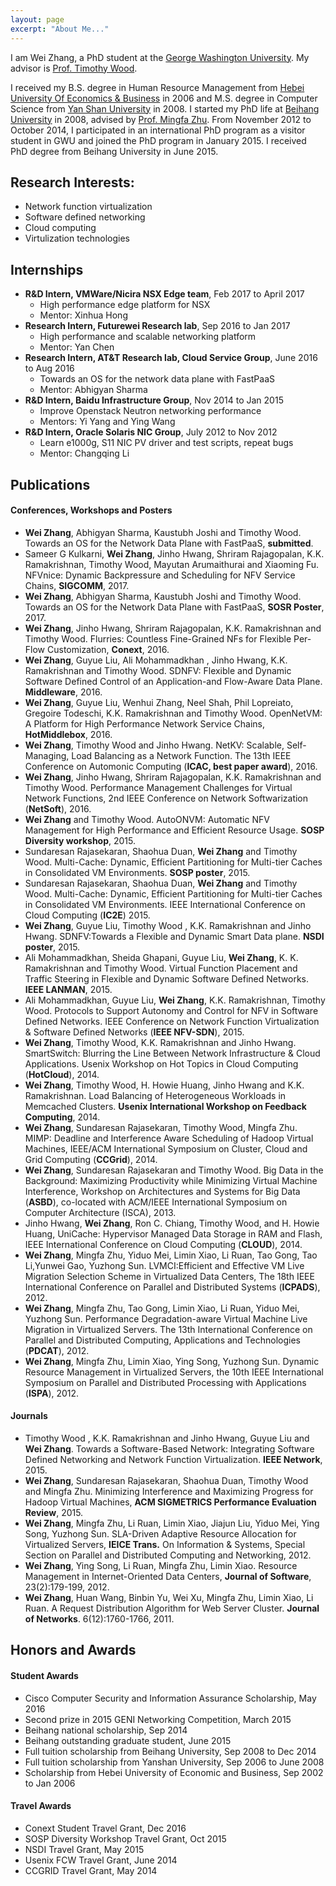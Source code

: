```yaml
---
layout: page
excerpt: "About Me..."
---
```


I am Wei Zhang, a PhD student at the [George Washington University](http://www.gwu.edu/). My advisor is [Prof. Timothy Wood](http://faculty.cs.gwu.edu/~timwood/wiki/doku.php).

I received my B.S. degree in Human Resource Management from [Hebei University Of Economics & Business](http://www.heuet.edu.cn/) in 2006 and M.S. degree in Computer Science from [Yan Shan University](http://www.ysu.edu.cn/) in 2008. I started my PhD life at [Beihang University](http://www.buaa.edu.cn/) in 2008, advised by [Prof. Mingfa Zhu](http://www.nlsde.buaa.edu.cn/node/160). From November 2012 to October 2014, I participated in an international PhD program as a visitor student in GWU and joined the PhD program in January 2015. I received PhD degree from Beihang University in June 2015.

## Research Interests:

* Network function virtualization
* Software defined networking
* Cloud computing
* Virtulization technologies

## Internships
* **R&D Intern, VMWare/Nicira NSX Edge team**, Feb 2017 to April 2017
  * High performance edge platform for NSX
  * Mentor: Xinhua Hong
* **Research Intern, Futurewei Research lab**, Sep 2016 to Jan 2017
  * High performance and scalable networking platform
  * Mentor: Yan Chen
* **Research Intern, AT&T Research lab, Cloud Service Group**, June 2016 to Aug 2016
  * Towards an OS for the network data plane with FastPaaS
  * Mentor: Abhigyan Sharma
* **R&D Intern, Baidu Infrastructure Group**, Nov 2014 to Jan 2015
  * Improve Openstack Neutron networking performance
  * Mentors: Yi Yang and Ying Wang
* **R&D Intern, Oracle Solaris NIC Group**, July 2012 to Nov 2012
  * Learn e1000g, S11 NIC PV driver and test scripts, repeat bugs
  * Mentor: Changqing Li
 
## Publications
#### Conferences, Workshops and Posters
* **Wei Zhang**, Abhigyan Sharma, Kaustubh Joshi and Timothy Wood. Towards an OS for the Network Data Plane with FastPaaS, **submitted**.
* Sameer G Kulkarni, **Wei Zhang**, Jinho Hwang, Shriram Rajagopalan, K.K. Ramakrishnan, Timothy Wood, Mayutan Arumaithurai and Xiaoming Fu. NFVnice: Dynamic Backpressure and Scheduling for NFV Service Chains, **SIGCOMM**, 2017.
* **Wei Zhang**, Abhigyan Sharma, Kaustubh Joshi and Timothy Wood. Towards an OS for the Network Data Plane with FastPaaS, **SOSR Poster**, 2017.
* **Wei Zhang**, Jinho Hwang, Shriram Rajagopalan, K.K. Ramakrishnan and Timothy Wood. Flurries: Countless Fine-Grained NFs for Flexible Per-Flow Customization, **Conext**, 2016.
* **Wei Zhang**, Guyue Liu, Ali Mohammadkhan , Jinho Hwang, K.K. Ramakrishnan and Timothy Wood. SDNFV: Flexible and Dynamic Software Defined Control of an Application-and Flow-Aware Data Plane. **Middleware**, 2016.
* **Wei Zhang**, Guyue Liu, Wenhui Zhang, Neel Shah, Phil Lopreiato, Gregoire Todeschi, K.K. Ramakrishnan and Timothy Wood. OpenNetVM: A Platform for High Performance Network Service Chains, **HotMiddlebox**, 2016.
* **Wei Zhang**, Timothy Wood and Jinho Hwang. NetKV: Scalable, Self-Managing, Load Balancing as a Network Function. The 13th IEEE Conference on Automonic Computing (**ICAC, best paper award**), 2016.
* **Wei Zhang**, Jinho Hwang, Shriram Rajagopalan, K.K. Ramakrishnan and Timothy Wood. Performance Management Challenges for Virtual Network Functions, 2nd IEEE Conference on Network Softwarization (**NetSoft**), 2016.
* **Wei Zhang** and Timothy Wood. AutoONVM: Automatic NFV Management for High Performance and Efficient Resource Usage. **SOSP  Diversity workshop**, 2015.
* Sundaresan Rajasekaran, Shaohua Duan, **Wei Zhang** and Timothy Wood. Multi-Cache: Dynamic, Efficient Partitioning for Multi-tier Caches in Consolidated VM Environments. **SOSP poster**, 2015.
* Sundaresan Rajasekaran, Shaohua Duan, **Wei Zhang** and Timothy Wood. Multi-Cache: Dynamic, Efficient Partitioning for Multi-tier Caches in Consolidated VM Environments. IEEE International Conference on Cloud Computing (**IC2E**) 2015.
* **Wei Zhang**, Guyue Liu, Timothy Wood , K.K. Ramakrishnan and Jinho Hwang. SDNFV:Towards a Flexible and Dynamic Smart Data plane. **NSDI poster**, 2015.
* Ali Mohammadkhan, Sheida Ghapani, Guyue Liu, **Wei Zhang**, K. K. Ramakrishnan and Timothy Wood. Virtual Function Placement and Traffic Steering in Flexible and Dynamic Software Defined Networks. **IEEE LANMAN**, 2015.
* Ali Mohammadkhan, Guyue Liu, **Wei Zhang**, K.K. Ramakrishnan, Timothy Wood. Protocols to Support Autonomy and Control for NFV in Software Defined Networks. IEEE Conference on Network Function Virtualization & Software Defined Networks (**IEEE NFV-SDN**), 2015.
* **Wei Zhang**, Timothy Wood, K.K. Ramakrishnan and Jinho Hwang. SmartSwitch: Blurring the Line Between Network Infrastructure \& Cloud Applications. Usenix Workshop on Hot Topics in Cloud Computing (**HotCloud**), 2014.
* **Wei Zhang**, Timothy Wood, H. Howie Huang, Jinho Hwang and K.K. Ramakrishnan. Load Balancing of Heterogeneous Workloads in Memcached Clusters. **Usenix International Workshop on Feedback Computing**, 2014.
* **Wei Zhang**, Sundaresan Rajasekaran, Timothy Wood, Mingfa Zhu. MIMP: Deadline and Interference Aware Scheduling of Hadoop Virtual Machines, IEEE/ACM International Symposium on Cluster, Cloud and Grid Computing (**CCGrid**), 2014.
* **Wei Zhang**, Sundaresan Rajasekaran and Timothy Wood. Big Data in the Background: Maximizing Productivity while Minimizing Virtual Machine Interference, Workshop on Architectures and Systems for Big Data (**ASBD**), co-located with ACM/IEEE International Symposium on Computer Architecture (ISCA), 2013.
* Jinho Hwang, **Wei Zhang**, Ron C. Chiang, Timothy Wood, and H. Howie Huang, UniCache: Hypervisor Managed Data Storage in RAM and Flash, IEEE International Conference on Cloud Computing (**CLOUD**), 2014.
* **Wei Zhang**, Mingfa Zhu, Yiduo Mei, Limin Xiao, Li Ruan, Tao Gong, Tao Li,Yunwei Gao, Yuzhong Sun. LVMCI:Efficient and Effective VM Live Migration Selection Scheme in Virtualized Data Centers, The 18th IEEE International Conference on Parallel and Distributed Systems (**ICPADS**), 2012.
* **Wei Zhang**, Mingfa Zhu, Tao Gong, Limin Xiao, Li Ruan, Yiduo Mei, Yuzhong Sun. Performance Degradation-aware Virtual Machine Live Migration in Virtualized Servers. The 13th International Conference on Parallel and Distributed Computing, Applications and Technologies (**PDCAT**), 2012.
* **Wei Zhang**, Mingfa Zhu, Limin Xiao, Ying Song, Yuzhong Sun. Dynamic Resource Management in Virtualized Servers, the 10th IEEE International Symposium on Parallel and Distributed Processing with Applications (**ISPA**), 2012.

#### Journals
* Timothy Wood , K.K. Ramakrishnan and Jinho Hwang, Guyue Liu and **Wei Zhang**. Towards a Software-Based Network: Integrating Software Defined Networking and Network Function Virtualization. **IEEE Network**, 2015.
* **Wei Zhang**, Sundaresan Rajasekaran, Shaohua Duan, Timothy Wood and Mingfa Zhu. Minimizing Interference and Maximizing Progress for Hadoop Virtual Machines, **ACM SIGMETRICS Performance Evaluation Review**, 2015.
* **Wei Zhang**, Mingfa Zhu, Li Ruan, Limin Xiao, Jiajun Liu, Yiduo Mei, Ying Song, Yuzhong Sun. SLA-Driven Adaptive Resource Allocation for Virtualized Servers, **IEICE Trans.** On Information & Systems, Special Section on Parallel and Distributed Computing and Networking, 2012.
* **Wei Zhang**, Ying Song, Li Ruan, Mingfa Zhu, Limin Xiao. Resource Management in Internet-Oriented Data Centers, **Journal of Software**, 23(2):179-199, 2012.
* **Wei Zhang**, Huan Wang, Binbin Yu, Wei Xu, Mingfa Zhu, Limin Xiao, Li Ruan. A Request Distribution Algorithm for Web Server Cluster. **Journal of Networks**. 6(12):1760-1766, 2011.

## Honors and Awards
#### Student Awards
* Cisco Computer Security and Information Assurance Scholarship, May 2016
* Second prize in 2015 GENI Networking Competition, March 2015
* Beihang national scholarship, Sep 2014
* Beihang outstanding graduate student, June 2015
* Full tuition scholarship from Beihang University, Sep 2008 to Dec 2014
* Full tuition scholarship from Yanshan University, Sep 2006 to June 2008
* Scholarship from Hebei University of Economic and Business, Sep 2002 to Jan 2006

#### Travel Awards
* Conext Student Travel Grant, Dec 2016
* SOSP Diversity Workshop Travel Grant, Oct 2015
* NSDI Travel Grant, May 2015
* Usenix FCW Travel Grant, June 2014
* CCGRID Travel Grant, May 2014


  

